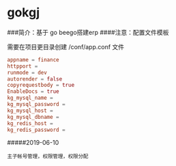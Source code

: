 # gokgj

###简介：基于 go beego搭建erp
####注意：配置文件模板

需要在项目更目录创建  /conf/app.conf 文件

```conf
appname = finance
httpport = 
runmode = dev
autorender = false
copyrequestbody = true
EnableDocs = true
kg_mysql_name =
kg_mysql_password = 
kg_mysql_host = 
kg_mysql_dbname = 
kg_redis_host = 
kg_redis_password = 
```
#####2019-06-10 
````
主子帐号管理，权限管理，权限分配
````
